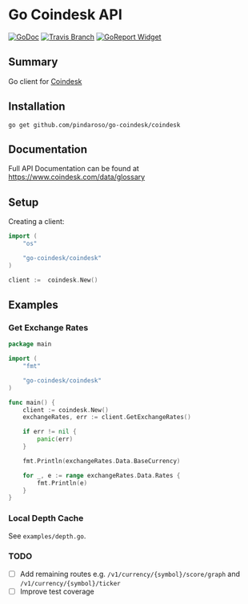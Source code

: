 # Go Coindesk API

[![GoDoc](https://godoc.org/github.com/google/go-github/github?status.svg)](https://godoc.org/github.com/google/go-github/github)
[![Travis Branch](https://img.shields.io/travis/pindaroso/go-coindesk.svg?style=flat-square)](https://travis-ci.org/pindaroso/go-coindesk.svg?branch=master)
[![GoReport Widget]][GoReport Status]

[GoReport Status]: https://goreportcard.com/report/github.com/pindaroso/go-coindesk
[GoReport Widget]: https://goreportcard.com/badge/github.com/pindaroso/go-coindesk

## Summary

Go client for [Coindesk](https://www.coindesk.com)

## Installation

`go get github.com/pindaroso/go-coindesk/coindesk`

## Documentation

Full API Documentation can be found at https://www.coindesk.com/data/glossary

## Setup

Creating a client:

```go
import (
    "os"

    "go-coindesk/coindesk"
)

client :=  coindesk.New()
```

## Examples

### Get Exchange Rates

```go
package main

import (
    "fmt"

    "go-coindesk/coindesk"
)

func main() {
    client := coindesk.New()
    exchangeRates, err := client.GetExchangeRates()

    if err != nil {
        panic(err)
    }

    fmt.Println(exchangeRates.Data.BaseCurrency)

    for _, e := range exchangeRates.Data.Rates {
        fmt.Println(e)
    }
}
```

### Local Depth Cache

See `examples/depth.go`.

### TODO

- [ ] Add remaining routes e.g. `/v1/currency/{symbol}/score/graph` and `/v1/currency/{symbol}/ticker`
- [ ] Improve test coverage
